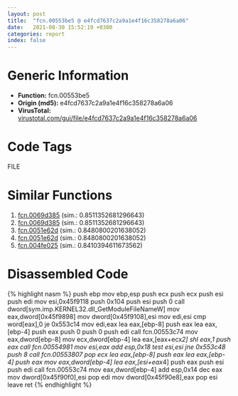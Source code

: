```yaml
---
layout: post
title:  "fcn.00553be5 @ e4fcd7637c2a9a1e4f16c358278a6a06"
date:   2021-08-30 15:52:19 +0300
categories: report
index: false
---
```


# Generic Information
- **Function:** fcn.00553be5
- **Origin (md5):** e4fcd7637c2a9a1e4f16c358278a6a06
- **VirusTotal:** [virustotal.com/gui/file/e4fcd7637c2a9a1e4f16c358278a6a06][virustotal_ref]

# Code Tags
<span class="tag" id="FILE">FILE</span>


# Similar Functions

1. [fcn.0069d385][similar_1_ref] (sim.: 0.8511352681296643)
2. [fcn.0069d385][similar_2_ref] (sim.: 0.8511352681296643)
3. [fcn.0051e62d][similar_3_ref] (sim.: 0.8480800201638052)
4. [fcn.0051e62d][similar_4_ref] (sim.: 0.8480800201638052)
5. [fcn.004fe025][similar_5_ref] (sim.: 0.8410394611673562)


# Disassembled Code

{% highlight nasm %}
push ebp
mov ebp,esp
push ecx
push ecx
push esi
push edi
mov esi,0x45f9118
push 0x104
push esi
push 0
call dword[sym.imp.KERNEL32.dll_GetModuleFileNameW]
mov eax,dword[0x45f9898]
mov dword[0x45f9108],esi
mov edi,esi
cmp word[eax],0
je 0x553c14
mov edi,eax
lea eax,[ebp-8]
push eax
lea eax,[ebp-4]
push eax
push 0
push 0
push edi
call fcn.00553c74
mov eax,dword[ebp-8]
mov ecx,dword[ebp-4]
lea eax,[eax+ecx*2]
shl eax,1
push eax
call fcn.00554981
mov esi,eax
add esp,0x18
test esi,esi
jne 0x553c48
push 8
call fcn.00553807
pop ecx
lea eax,[ebp-8]
push eax
lea eax,[ebp-4]
push eax
mov eax,dword[ebp-4]
lea eax,[esi+eax*4]
push eax
push esi
push edi
call fcn.00553c74
mov eax,dword[ebp-4]
add esp,0x14
dec eax
mov dword[0x45f90f0],esi
pop edi
mov dword[0x45f90e8],eax
pop esi
leave 
ret 
{% endhighlight %}


[similar_1_ref]: /report/fcn.0069d385@80027f5c3423b7f316310a6367726335
[similar_2_ref]: /report/fcn.0069d385@0fb0e1c162f9df68f5d89a2b2a71a217
[similar_3_ref]: /report/fcn.0051e62d@da37d90419c1292c0f16cbfd1f66402d
[similar_4_ref]: /report/fcn.0051e62d@cc49f2546fb252f16a4d5a9a02301eb1
[similar_5_ref]: /report/fcn.004fe025@557dcbbf2711fedc520328fbbc657056
[virustotal_ref]: https://www.virustotal.com/gui/file/e4fcd7637c2a9a1e4f16c358278a6a06
